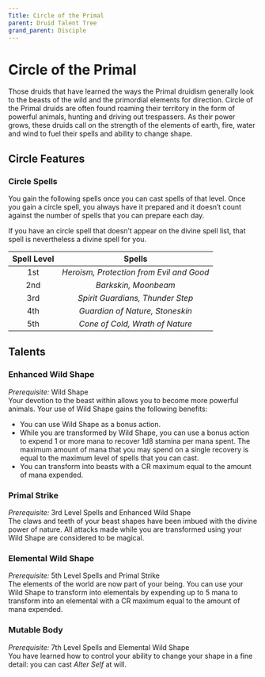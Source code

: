```yaml
---
Title: Circle of the Primal
parent: Druid Talent Tree
grand_parent: Disciple
---
```


# Circle of the Primal
Those druids that have learned the ways the Primal druidism generally look to the beasts of the wild and the primordial elements for direction. Circle of the Primal druids are often found roaming their territory in the form of powerful animals, hunting and driving out trespassers. As their power grows, these druids call on the strength of the elements of earth, fire, water and wind to fuel their spells and ability to change shape.

## Circle Features

### Circle Spells
You gain the following spells once you can cast spells of that level. Once you gain a circle spell, you always have it prepared and it doesn’t count against the number of spells that you can prepare each day.

If you have an circle spell that doesn’t appear on the divine spell list, that spell is nevertheless a divine spell for you.

| Spell Level | Spells |
|:-----------:|:------:|
| 1st | *Heroism, Protection from Evil and Good* |   
| 2nd | *Barkskin, Moonbeam* |  
| 3rd | *Spirit Guardians, Thunder Step* |  
| 4th | *Guardian of Nature, Stoneskin* |  
| 5th | *Cone of Cold, Wrath of Nature* |  

## Talents

### Enhanced Wild Shape 
*Prerequisite:* Wild Shape<br>
Your devotion to the beast within allows you to become more powerful animals. Your use of Wild Shape gains the following benefits:
* You can use Wild Shape as a bonus action.
* While you are transformed by Wild Shape, you can use a bonus action to expend 1 or more mana to recover 1d8 stamina per mana spent. The maximum amount of mana that you may spend on a single recovery is equal to the maximum level of spells that you can cast.
* You can transform into beasts with a CR maximum equal to the amount of mana expended.
	
### Primal Strike
*Prerequisite:* 3rd Level Spells and Enhanced Wild Shape<br>
The claws and teeth of your beast shapes have been imbued with the divine power of nature. All attacks made while you are transformed using your Wild Shape are considered to be magical.

 ### Elemental Wild Shape
*Prerequisite:* 5th Level Spells and Primal Strike<br>
The elements of the world are now part of your being. You can use your Wild Shape to transform into elementals by expending up to 5 mana to transform into an elemental with a CR maximum equal to the amount of mana expended. 

 ### Mutable Body
*Prerequisite:* 7th Level Spells and Elemental Wild Shape<br>
You have learned how to control your ability to change your shape in a fine detail: you can cast *Alter Self* at will. 
